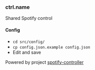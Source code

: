 ### ctrl.name
Shared Spotify control

#### Config
* `cd src/config/`
* `cp config.json.example config.json`
* Edit and save

Powered by project [spotify-controller](https://github.com/oskaremilsson/spotify-controller)
